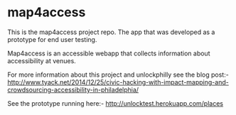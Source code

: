 map4access
==========

This is the map4access project repo. The app that was developed as a prototype for end user testing.

Map4access is an accessible webapp that collects information about accessibility at venues.

For more information about this project and unlockphilly see the blog post:- http://www.tyack.net/2014/12/25/civic-hacking-with-impact-mapping-and-crowdsourcing-accessibility-in-philadelphia/ 

See the prototype running here:- http://unlocktest.herokuapp.com/places
